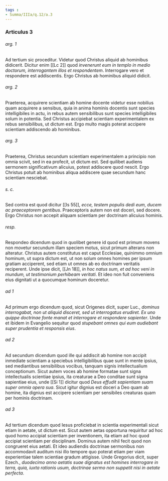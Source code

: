```yaml
---
tags : 
- Summa/IIIa/q.12/a.3
---
```


### Articulus 3

###### arg. 1
Ad tertium sic proceditur. Videtur quod Christus aliquid ab hominibus didicerit. Dicitur enim [[Lc 2]] quod *invenerunt eum in templo in medio doctorum, interrogantem illos et respondentem*. Interrogare vero et respondere est addiscentis. Ergo Christus ab hominibus aliquid didicit.

###### arg. 2
Praeterea, acquirere scientiam ab homine docente videtur esse nobilius quam acquirere a sensibus, quia in anima hominis docentis sunt species intelligibiles in actu, in rebus autem sensibilibus sunt species intelligibiles solum in potentia. Sed Christus accipiebat scientiam experimentalem ex rebus sensibilibus, ut dictum est. Ergo multo magis poterat accipere scientiam addiscendo ab hominibus.

###### arg. 3
Praeterea, Christus secundum scientiam experimentalem a principio non omnia scivit, sed in ea profecit, ut dictum est. Sed quilibet audiens sermonem significativum alicuius, potest addiscere quod nescit. Ergo Christus potuit ab hominibus aliqua addiscere quae secundum hanc scientiam nesciebat.

###### s. c.
Sed contra est quod dicitur [[Is 55]], *ecce, testem populis dedi eum, ducem ac praeceptorem gentibus*. Praeceptoris autem non est doceri, sed docere. Ergo Christus non accepit aliquam scientiam per doctrinam alicuius hominis.

###### resp.
Respondeo dicendum quod in quolibet genere id quod est primum movens non movetur secundum illam speciem motus, sicut primum alterans non alteratur. Christus autem constitutus est caput Ecclesiae, quinimmo omnium hominum, ut supra dictum est, ut non solum omnes homines per ipsum gratiam acciperent, sed etiam ut omnes ab eo doctrinam veritatis reciperent. Unde ipse dicit, [[Jn 18]], *in hoc natus sum, et ad hoc veni in mundum, ut testimonium perhibeam veritati*. Et ideo non fuit conveniens eius dignitati ut a quocumque hominum doceretur.

###### ad 1
Ad primum ergo dicendum quod, sicut Origenes dicit, super Luc., *dominus interrogabat, non ut aliquid disceret, sed ut interrogatus erudiret. Ex uno quippe doctrinae fonte manat et interrogare et respondere sapienter*. Unde et ibidem in Evangelio sequitur quod *stupebant omnes qui eum audiebant super prudentia et responsis eius*.

###### ad 2
Ad secundum dicendum quod ille qui addiscit ab homine non accipit inmediate scientiam a speciebus intelligibilibus quae sunt in mente ipsius, sed mediantibus sensibilibus vocibus, tanquam signis intellectualium conceptionum. Sicut autem voces ab homine formatae sunt signa intellectualis scientiae ipsius, ita creaturae a Deo conditae sunt signa sapientiae eius, unde [[Si 1]] dicitur quod *Deus effudit sapientiam suam super omnia opera sua*. Sicut igitur dignius est doceri a Deo quam ab homine, ita dignius est accipere scientiam per sensibiles creaturas quam per hominis doctrinam.

###### ad 3
Ad tertium dicendum quod Iesus proficiebat in scientia experimentali sicut etiam in aetate, ut dictum est. Sicut autem aetas opportuna requiritur ad hoc quod homo accipiat scientiam per inventionem, ita etiam ad hoc quod accipiat scientiam per disciplinam. Dominus autem nihil fecit quod non congrueret eius aetati. Et ideo audiendis doctrinae sermonibus non accommodavit auditum nisi illo tempore quo poterat etiam per viam experientiae talem scientiae gradum attigisse. Unde Gregorius dicit, super Ezech., *duodecimo anno aetatis suae dignatus est homines interrogare in terra, quia, iuxta rationis usum, doctrinae sermo non suppetit nisi in aetate perfecta*.

